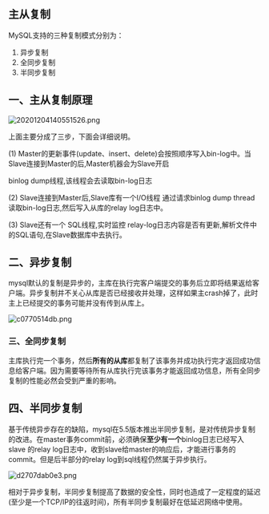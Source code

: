 ## 主从复制

MySQL支持的三种复制模式分别为：

1. 异步复制
2. 全同步复制
3. 半同步复制

## 一、主从复制原理

![20201204140551526.png](https://pic1.imgdb.cn/item/6443db280d2dde577763281d.png)

上面主要分成了三步，下面会详细说明。

(1) Master的更新事件(update、insert、delete)会按照顺序写入bin-log中。当Slave连接到Master的后,Master机器会为Slave开启

binlog dump线程,该线程会去读取bin-log日志

(2) Slave连接到Master后,Slave库有一个I/O线程 通过请求binlog dump thread读取bin-log日志,然后写入从库的relay log日志中。

(3) Slave还有一个 SQL线程,实时监控 relay-log日志内容是否有更新,解析文件中的SQL语句,在Slave数据库中去执行。

## 二、异步复制

mysql默认的复制是异步的，主库在执行完客户端提交的事务后立即将结果返给客户端。异步复制并不关心从库是否已经接收并处理，这样如果主crash掉了，此时主上已经提交的事务可能并没有传到从库上。

![c0770514db.png](https://pic1.imgdb.cn/item/640e8011f144a01007b20abe.png)



### 三、全同步复制

主库执行完一个事务，然后**所有的从库**都复制了该事务并成功执行完才返回成功信息给客户端。因为需要等待所有从库执行完该事务才能返回成功信息，所有全同步复制的性能必然会受到严重的影响。

## 四、半同步复制

基于传统异步存在的缺陷，mysql在5.5版本推出半同步复制，是对传统异步复制的改进。在master事务commit前，必须确保**至少有一个**binlog日志已经写入slave 的relay log日志中，收到slave给master的响应后，才能进行事务的commit。但是后半部分的relay log到sql线程仍然属于异步执行。



![d2707dab0e3.png](https://pic1.imgdb.cn/item/640e80e0f144a01007b328f0.png)

相对于异步复制，半同步复制提高了数据的安全性，同时也造成了一定程度的延迟(至少是一个TCP/IP的往返时间)，所有半同步复制最好在低延迟网络中使用。



